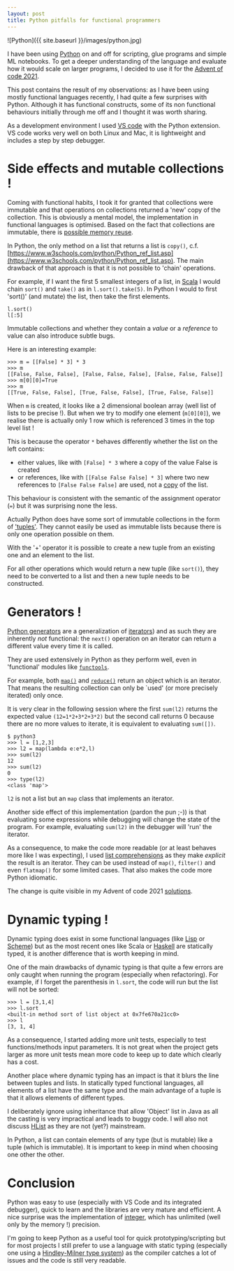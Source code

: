 ```yaml
---
layout: post
title: Python pitfalls for functional programmers
---
```


![Python]({{ site.baseurl }}/images/python.jpg)

I have been using [Python](https://www.python.org/) on and off for scripting, glue programs and simple ML notebooks. 
To get a deeper understanding of the language and evaluate how it would scale on larger programs,
 I decided to use it for the [Advent of code 2021](https://adventofcode.com/).

This post contains the result of my observations: 
as I have been using mostly functional languages recently, I had quite a few surprises with Python. 
Although it has functional constructs, some of its non functional behaviours initially through me off and I thought it was worth sharing.

As a development environment I used [VS code](https://code.visualstudio.com/) with the Python extension. 
VS code works very well on both Linux and Mac, it is lightweight and includes a step by step debugger.

# Side effects and mutable collections !

Coming with functional habits, I took it for granted that collections were immutable and that operations on collections returned a 'new' copy of the collection.
This is obviously a mental model, the implementation in functional languages is optimised. Based on the fact that collections are immutable, 
 there is [possible memory reuse](https://en.wikipedia.org/wiki/Persistent_data_structure#Examples_of_persistent_data_structures).

In Python, the only method on a list that returns a list is `copy()`, c.f. [https://www.w3schools.com/python/Python_ref_list.asp](https://www.w3schools.com/python/Python_ref_list.asp). 
The main drawback of that approach is that it is not possible to 'chain' operations.

For example, if I want the first 5 smallest integers of a list, in [Scala](https://www.scala-lang.org/) I would chain `sort()` and `take()` as in `l.sort().take(5)`. 
In Python I would to first 'sort()' (and mutate) the list, then take the first elements.
```
l.sort()
l[:5]
```

Immutable collections and whether they contain a *value* or a *reference* to value can also introduce subtle bugs.

Here is an interesting example:
```
>>> m = [[False] * 3] * 3
>>> m
[[False, False, False], [False, False, False], [False, False, False]]
>>> m[0][0]=True
>>> m
[[True, False, False], [True, False, False], [True, False, False]]
```
When `m` is created, it looks like a 2 dimensional boolean array (well list of lists to be precise !).
But when we try to modify one element (`m[0][0]`), we realise there is actually only 1 row which is referenced 3 times in the top level list !

This is because the operator `*` behaves differently whether the list on the left contains:
* either values, like with `[False] * 3` where a copy of the value False is created
* or references, like with `[[False False False] * 3]` where two new references to `[False False False]` are used,
not a [copy](https://docs.python.org/3/library/copy.html) of the list.

This behaviour is consistent with the semantic of the assignment operator (`=`) but it was surprising none the less.

Actually Python does have some sort of immutable collections in the form of ['tuples'](https://www.w3schools.com/python/python_tuples.asp).
They cannot easily be used as immutable lists because there is only one operation possible on them.

With the '+' operator it is possible to create a new tuple from an existing one and an element to the list.

For all other operations which would return a new tuple (like `sort()`), they need to be converted to a list and then a new tuple needs to be constructed.


# Generators !

[Python generators](https://wiki.python.org/moin/Generators) are a generalization of [iterators](https://en.wikipedia.org/wiki/Iterator)) 
and as such they are inherently *not* functional: the `next()` operation on an iterator can return a different value every time it is called.

They are used extensively in Python as they perform well, even in 'functional' modules like [`functools`](https://docs.python.org/3/library/functools.html#module-functools).

For example, both [`map()`]() and [`reduce()`](https://docs.python.org/3/library/functools.html#functools.reduce) return an object which is an iterator. That means the resulting collection can only be `used' (or more precisely iterated) only once.

It is very clear in the following session where the first `sum(l2)` returns the expected value `(12=1*2+3*2+3*2)` 
but the second call returns 0 because there are no more values to iterate, it is equivalent to evaluating `sum([])`. 
```
$ python3
>>> l = [1,2,3]
>>> l2 = map(lambda e:e*2,l)
>>> sum(l2)
12
>>> sum(l2)
0
>>> type(l2)
<class 'map'>
```
`l2` is not a list but an `map` class that implements an iterator.

Another side effect of this implementation (pardon the pun ;-)) is that evaluating some expressions while debugging will change the state of the program.
For example, evaluating `sum(l2)` in the debugger will 'run' the iterator.

As a consequence, to make the code more readable (or at least behaves more like I was expecting), I used [list comprehensions](https://docs.python.org/3/tutorial/datastructures.html#list-comprehensions)
as they make *explicit* the result is an iterator. They can be used instead of `map()`, `filter()` and even `flatmap()` for some limited cases.
That also makes the code more Python idiomatic.

The change is quite visible in my Advent of code 2021 [solutions](https://github.com/benoitpas/advent-of-code-2021).

# Dynamic typing !

Dynamic typing does exist in some functional languages (like [Lisp](https://en.wikipedia.org/wiki/Lisp_(programming_language)) or [Scheme](https://en.wikipedia.org/wiki/Scheme_(programming_language)))
but as the most recent ones like Scala or [Haskell](https://www.haskell.org/) are statically typed, it is another difference that is worth keeping in mind.

One of the main drawbacks of dynamic typing is that quite a few errors are only caught when running the program (especially when refactoring).
For example, if I forget the parenthesis in `l.sort`, the code will run but the list will not be sorted:
```
>>> l = [3,1,4]
>>> l.sort
<built-in method sort of list object at 0x7fe670a21cc0>
>>> l
[3, 1, 4]
```

As a consequence, I started adding more unit tests, especially to test functions/methods input parameters. 
It is not great when the project gets larger as more unit tests mean more code to keep up to date which clearly has a cost.

Another place where dynamic typing has an impact is that it blurs the line between tuples and lists.
In statically typed functional languages, all elements of a list have the same type and the main advantage of a tuple is that it allows elements of different types.

I deliberately ignore using inheritance that allow 'Object' list in Java as all the casting is very impractical and leads to buggy code. 
I will also not discuss [HList](https://jto.github.io/articles/getting-started-with-shapeless/) as they are not (yet?) mainstream.
 
In Python, a list can contain elements of any type (but is mutable) like a tuple (which is immutable). It is important to keep in mind when choosing one other the other.


# Conclusion

Python was easy to use (especially with VS Code and its integrated debugger), quick to learn and the libraries are very mature and efficient. 
A nice surprise was the implementation of [integer](https://docs.python.org/3/library/stdtypes.html#typesnumeric), which has unlimited (well only by the memory !) precision. 

I'm going to keep Python as a useful tool for quick prototyping/scripting but for most projects I still prefer to use a language 
with static typing (especially one using a [Hindley-Milner type system](https://en.wikipedia.org/wiki/Hindley%E2%80%93Milner_type_system)) as the 
compiler catches a lot of issues and the code is still very readable.